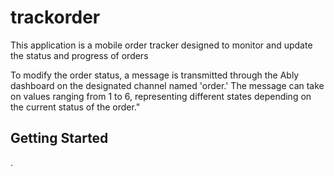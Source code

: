 # trackorder
This application is a mobile order tracker designed to monitor and update the status and progress of orders

To modify the order status, a message is transmitted through the Ably dashboard on the designated channel named 'order.' The message can take on values ranging from 1 to 6, representing different states depending on the current status of the order."

## Getting Started

.

